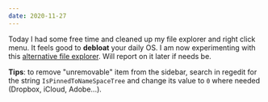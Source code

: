 ```yaml
---
date: 2020-11-27
---
```


Today I had some free time and cleaned up my file explorer and right click menu. It feels good to **debloat** your daily OS. I am now experimenting with this [alternative file explorer](https://github.com/files-community/Files). Will report on it later if needs be.

**Tips**: to remove "unremovable" item from the sidebar, search in regedit for the string `IsPinnedToNameSpaceTree` and change its value to `0` where needed (Dropbox, iCloud, Adobe...).
